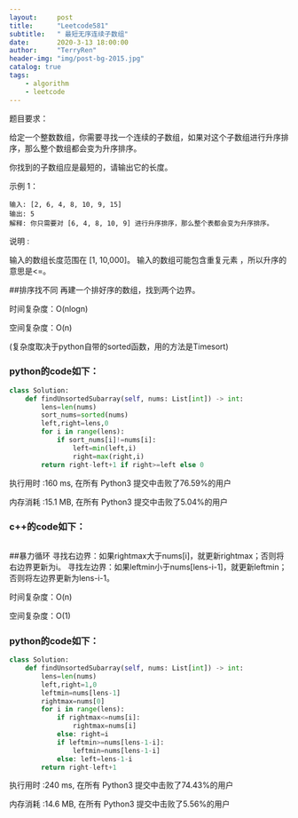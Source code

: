 ```yaml
---
layout:     post
title:      "Leetcode581"
subtitle:   " 最短无序连续子数组"
date:       2020-3-13 18:00:00
author:     "TerryRen"
header-img: "img/post-bg-2015.jpg"
catalog: true
tags:
    - algorithm
    - leetcode
---
```

题目要求：

给定一个整数数组，你需要寻找一个连续的子数组，如果对这个子数组进行升序排序，那么整个数组都会变为升序排序。

你找到的子数组应是最短的，请输出它的长度。


示例 1：
```
输入: [2, 6, 4, 8, 10, 9, 15]
输出: 5
解释: 你只需要对 [6, 4, 8, 10, 9] 进行升序排序，那么整个表都会变为升序排序。
```
说明 :

输入的数组长度范围在 [1, 10,000]。
输入的数组可能包含重复元素 ，所以升序的意思是<=。


##排序找不同
再建一个排好序的数组，找到两个边界。

时间复杂度：O(nlogn)

空间复杂度：O(n)

(复杂度取决于python自带的sorted函数，用的方法是Timesort)
### python的code如下：


```python
class Solution:
    def findUnsortedSubarray(self, nums: List[int]) -> int:
        lens=len(nums)
        sort_nums=sorted(nums)
        left,right=lens,0       
        for i in range(lens):
            if sort_nums[i]!=nums[i]:
                left=min(left,i)
                right=max(right,i)
        return right-left+1 if right>=left else 0
```
执行用时 :160 ms, 在所有 Python3 提交中击败了76.59%的用户

内存消耗 :15.1 MB, 在所有 Python3 提交中击败了5.04%的用户
### c++的code如下：

```c

```
##暴力循环
寻找右边界：如果rightmax大于nums[i]，就更新rightmax；否则将右边界更新为i。
寻找左边界：如果leftmin小于nums[lens-i-1]，就更新leftmin；否则将左边界更新为lens-i-1。

时间复杂度：O(n)

空间复杂度：O(1)

### python的code如下：


```python
class Solution:
    def findUnsortedSubarray(self, nums: List[int]) -> int:
        lens=len(nums)
        left,right=1,0
        leftmin=nums[lens-1]
        rightmax=nums[0]
        for i in range(lens):
            if rightmax<=nums[i]:
                rightmax=nums[i]
            else: right=i
            if leftmin>=nums[lens-1-i]:
                leftmin=nums[lens-1-i]
            else: left=lens-1-i
        return right-left+1
```
执行用时 :240 ms, 在所有 Python3 提交中击败了74.43%的用户

内存消耗 :14.6 MB, 在所有 Python3 提交中击败了5.56%的用户

